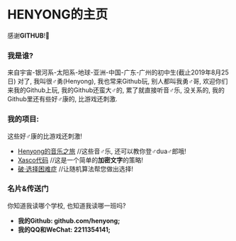 # HENYONG的主页

感谢**GITHUB**!🙇‍

### 我是谁?

来自宇宙-银河系-太阳系-地球-亚洲-中国-广东-广州的初中生(截止2019年8月25日)
对了, 我叫很♂勇(Henyong), 我也常来Github玩, 别人都叫我勇♂哥, 欢迎你们来我的Github上玩, 我的Github还蛮大♂的, 累了就直接听音♂乐, 没关系的, 我的Github里还有些好♂康的, 比游戏还刺激.

### 我的项目:

这些好♂康的比游戏还刺激!
* [Henyong的音乐之旅](https://henyong.github.io/MUSIC/) //这些音♂乐, 还可以教你登♂dua♂郎哦!
* [Xasco代码](https://henyong.github.io/XASCO/) //这是一个简单的**加密文字**的策略!
* [破·选择困难症](https://henyong.github.io/CHOOSER/) //让随机算法帮您做出选择!

### 名片&传送门

你知道我读哪个学校, 也知道我读哪一班吗?
* **我的Github: github.com/henyong;**
* **我的QQ和WeChat: 2211354141;**
